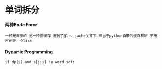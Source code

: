 # 单词拆分
#### 两种Brute Force
    一种是直接的 另一种要缓存 用到了@lru_cache关键字 相当于python自带的缓存机制 不用再创建一个list
#### Dynamic Programming
    if dp[j] and s[j:i] in word_set:
